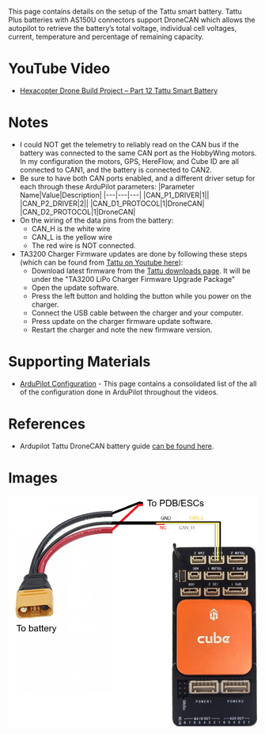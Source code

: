 This page contains details on the setup of the Tattu smart battery. Tattu Plus batteries with AS150U connectors support DroneCAN which allows the autopilot to retrieve the battery’s total voltage, individual cell voltages, current, temperature and percentage of remaining capacity.

# YouTube Video
- [Hexacopter Drone Build Project – Part 12 Tattu Smart Battery](https://youtu.be/B040AUwVVrQ)

# Notes
- I could NOT get the telemetry to reliably read on the CAN bus if the battery was connected to the same CAN port as the HobbyWing motors. In my configuration the motors, GPS, HereFlow, and Cube ID are all connected to CAN1, and the battery is connected to CAN2.
- Be sure to have both CAN ports enabled, and a different driver setup for each through these ArduPilot parameters:
    |Parameter Name|Value|Description|
    |---|---|---|
    |CAN_P1_DRIVER|1||
    |CAN_P2_DRIVER|2||
    |CAN_D1_PROTOCOL|1|DroneCAN|
    |CAN_D2_PROTOCOL|1|DroneCAN|
- On the wiring of the data pins from the battery:
  - CAN_H is the white wire
  - CAN_L is the yellow wire
  - The red wire is NOT connected. 
- TA3200 Charger Firmware updates are done by following these steps (which can be found from [Tattu on Youtube here](https://www.youtube.com/watch?v=PMu2slkg2XQ)):
  - Download latest firmware from the [Tattu downloads page](https://www.grepow.com/downloads.html). It will be under the "TA3200 LiPo Charger Firmware Upgrade Package"
  - Open the update software.
  - Press the left button and holding the button while you power on the charger.
  - Connect the USB cable between the charger and your computer.
  - Press update on the charger firmware update software.
  - Restart the charger and note the new firmware version.

# Supporting Materials
- [ArduPilot Configuration](../ArduPilot-Config/ArduPilot-Config.md) - This page contains a consolidated list of the all of the configuration done in ArduPilot throughout the videos.

# References 
- Ardupilot Tattu DroneCAN battery guide [can be found here](https://ardupilot.org/plane/docs/common-tattu-dronecan-battery.html).

# Images
![alt text](./images/tattu-can-wiring.png)